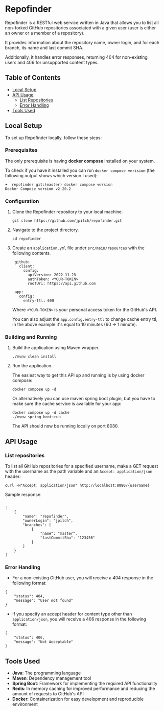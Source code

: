 # Repofinder
Repofinder is a RESTful web service written in Java that allows you to list all non-forked GitHub repositories associated with a given user (user is either an owner or a member of a repository). 

It provides information about the repository name, owner login, and for each branch, its name and last commit SHA.

Additionally, it handles error responses, returning 404 for non-existing users and 406 for unsupported content types.

## Table of Contents

- [Local Setup](#local-setup)
- [API Usage](#api-usage)
  - [List Repositories](#list-repositories)
  - [Error Handling](#error-handling)
- [Tools Used](#tools-used)

## Local Setup

To set up Repofinder locally, follow these steps:

### Prerequisites

  The only prerequisite is having **docker compose** installed on your system.
  
  To check if you have it installed you can run `docker compose verision` (the following output shows which version I used):
  ```shell
  ➜  repofinder git:(master) docker compose version  
  Docker Compose version v2.20.2
  ```

### Configuration

1. Clone the Repofinder repository to your local machine.

   ```shell
   git clone https://github.com/jpilch/repofinder.git

2. Navigate to the project directory.

   ```shell
   cd repofinder

3. Create an `application.yml` file under `src/main/resources` with the following contents.
   ```
    github:
      client:
        config:
          apiVersion: 2022-11-28
          authToken: <YOUR-TOKEN>
          rootUri: https://api.github.com
  
    app:
      config:
        entry-ttl: 600
   ```
   Where `<YOUR-TOKEN>` is your personal access token for the GitHub's API.

   You can also adjust the `app.config.entry-ttl` to change cache entry ttl, in the above example it's equal to 10 minutes (60 -> 1 minute).

### Building and Running

1. Build the application using Maven wrapper.

   ```shell
   ./mvnw clean install
   ```
2. Run the application.

    The easiest way to get this API up and running is by using docker compose:
    
    ```
    docker compose up -d
    ```
    
    Or alternatively you can use maven spring boot plugin, but you have to make sure the cache service is available for your app:
    
    ```
    docker compose up -d cache
    ./mvnw spring-boot:run
    ```

   The API should now be running locally on port 8080.

## API Usage

### List repositories

To list all GitHub repositories for a specified username, make a GET request with the username as the path variable and an `Accept: application/json` header:

```
curl -H"Accept: application/json" http://localhost:8080/{username}
```

Sample response:

```

[
    {
        "name": "repofinder",
        "ownerLogin": "jpilch",
        "branches": [
            {
                "name": "master",
                "lastCommitSha": "123456"
            }
        ]
    }
]
```

### Error Handling

- For a non-existing GitHub user, you will receive a 404 response in the following format:

```
{
    "status": 404,
    "message": "User not found"
}
```

- If you specify an accept header for content type other than `application/json`, you will receive a 406 response in the following format:
```
{
    "status": 406,
    "message": "Not Acceptable"
}
```

## Tools Used

- **Java**: The programming language
- **Maven**: Dependency management tool
- **Spring Boot**: Framework for implementing the required API functionality
- **Redis**: In memory caching for improved performance and reducing the amount of requests to GitHub's API
- **Docker**: Containerization for easy development and reproducible environment



